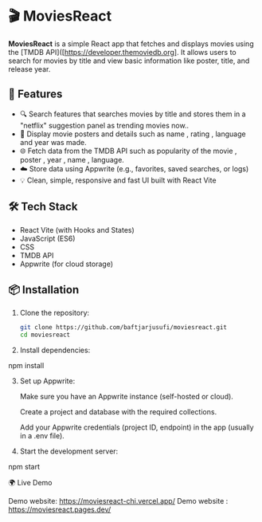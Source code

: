 # 🎬 MoviesReact

**MoviesReact** is a simple React app that fetches and displays movies using the [TMDB API]([https://developer.themoviedb.org]. It allows users to search for movies by title and view basic information like poster, title, and release year.

## 🚀 Features

- 🔍 Search features that searches movies by title and stores them in a "netflix" suggestion panel as trending movies now..
- 🎥 Display movie posters and details such as name , rating , language and year was made.
- 🌐 Fetch data from the TMDB API such as popularity of the movie , poster , year , name , language.
- ☁️ Store data using Appwrite (e.g., favorites, saved searches, or logs)
- 💡 Clean, simple, responsive and fast UI built with React Vite


## 🛠️ Tech Stack

- React Vite (with Hooks and States)
- JavaScript (ES6)
- CSS
- TMDB API
- Appwrite (for cloud storage)

## 📦 Installation

1. Clone the repository:
   ```bash
   git clone https://github.com/baftjarjusufi/moviesreact.git
   cd moviesreact
2. Install dependencies:

npm install

3. Set up Appwrite:

   Make sure you have an Appwrite instance (self-hosted or cloud).

   Create a project and database with the required collections.

   Add your Appwrite credentials (project ID, endpoint) in the app (usually in a .env file).

4. Start the development server:

npm start


🌍 Live Demo

Demo website: https://moviesreact-chi.vercel.app/
Demo website : https://moviesreact.pages.dev/
